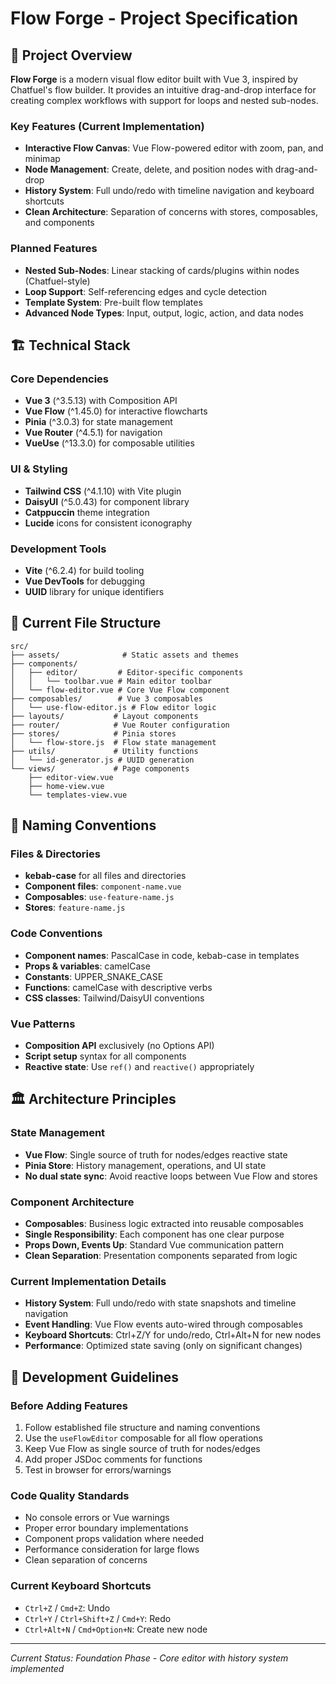 # Flow Forge - Project Specification

## 🎯 Project Overview

**Flow Forge** is a modern visual flow editor built with Vue 3, inspired by Chatfuel's flow builder. It provides an intuitive drag-and-drop interface for creating complex workflows with support for loops and nested sub-nodes.

### Key Features (Current Implementation)
- **Interactive Flow Canvas**: Vue Flow-powered editor with zoom, pan, and minimap
- **Node Management**: Create, delete, and position nodes with drag-and-drop
- **History System**: Full undo/redo with timeline navigation and keyboard shortcuts
- **Clean Architecture**: Separation of concerns with stores, composables, and components

### Planned Features
- **Nested Sub-Nodes**: Linear stacking of cards/plugins within nodes (Chatfuel-style)
- **Loop Support**: Self-referencing edges and cycle detection
- **Template System**: Pre-built flow templates
- **Advanced Node Types**: Input, output, logic, action, and data nodes

## 🏗️ Technical Stack

### Core Dependencies
- **Vue 3** (^3.5.13) with Composition API
- **Vue Flow** (^1.45.0) for interactive flowcharts
- **Pinia** (^3.0.3) for state management
- **Vue Router** (^4.5.1) for navigation
- **VueUse** (^13.3.0) for composable utilities

### UI & Styling
- **Tailwind CSS** (^4.1.10) with Vite plugin
- **DaisyUI** (^5.0.43) for component library
- **Catppuccin** theme integration
- **Lucide** icons for consistent iconography

### Development Tools
- **Vite** (^6.2.4) for build tooling
- **Vue DevTools** for debugging
- **UUID** library for unique identifiers

## 📁 Current File Structure

```
src/
├── assets/              # Static assets and themes
├── components/
│   ├── editor/         # Editor-specific components
│   │   └── toolbar.vue # Main editor toolbar
│   └── flow-editor.vue # Core Vue Flow component
├── composables/        # Vue 3 composables
│   └── use-flow-editor.js # Flow editor logic
├── layouts/           # Layout components
├── router/            # Vue Router configuration
├── stores/            # Pinia stores
│   └── flow-store.js  # Flow state management
├── utils/             # Utility functions
│   └── id-generator.js # UUID generation
└── views/             # Page components
    ├── editor-view.vue
    ├── home-view.vue
    └── templates-view.vue
```

## 🔧 Naming Conventions

### Files & Directories
- **kebab-case** for all files and directories
- **Component files**: `component-name.vue`
- **Composables**: `use-feature-name.js`
- **Stores**: `feature-name.js`

### Code Conventions
- **Component names**: PascalCase in code, kebab-case in templates
- **Props & variables**: camelCase
- **Constants**: UPPER_SNAKE_CASE
- **Functions**: camelCase with descriptive verbs
- **CSS classes**: Tailwind/DaisyUI conventions

### Vue Patterns
- **Composition API** exclusively (no Options API)
- **Script setup** syntax for all components
- **Reactive state**: Use `ref()` and `reactive()` appropriately

## 🏛️ Architecture Principles

### State Management
- **Vue Flow**: Single source of truth for nodes/edges reactive state
- **Pinia Store**: History management, operations, and UI state
- **No dual state sync**: Avoid reactive loops between Vue Flow and stores

### Component Architecture
- **Composables**: Business logic extracted into reusable composables
- **Single Responsibility**: Each component has one clear purpose
- **Props Down, Events Up**: Standard Vue communication pattern
- **Clean Separation**: Presentation components separated from logic

### Current Implementation Details
- **History System**: Full undo/redo with state snapshots and timeline navigation
- **Event Handling**: Vue Flow events auto-wired through composables
- **Keyboard Shortcuts**: Ctrl+Z/Y for undo/redo, Ctrl+Alt+N for new nodes
- **Performance**: Optimized state saving (only on significant changes)

## 🎯 Development Guidelines

### Before Adding Features
1. Follow established file structure and naming conventions
2. Use the `useFlowEditor` composable for all flow operations
3. Keep Vue Flow as single source of truth for nodes/edges
4. Add proper JSDoc comments for functions
5. Test in browser for errors/warnings

### Code Quality Standards
- No console errors or Vue warnings
- Proper error boundary implementations
- Component props validation where needed
- Performance consideration for large flows
- Clean separation of concerns

### Current Keyboard Shortcuts
- `Ctrl+Z` / `Cmd+Z`: Undo
- `Ctrl+Y` / `Ctrl+Shift+Z` / `Cmd+Y`: Redo
- `Ctrl+Alt+N` / `Cmd+Option+N`: Create new node

---

*Current Status: Foundation Phase - Core editor with history system implemented*
